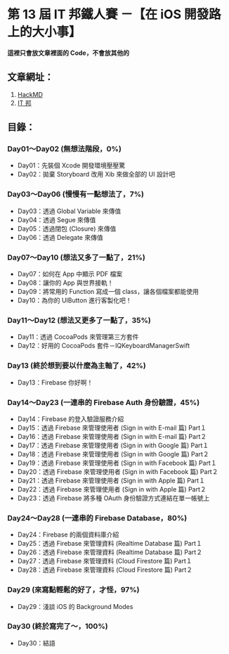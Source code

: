 # 第 13 屆 IT 邦鐵人賽 －【在 iOS 開發路上的大小事】
**這裡只會放文章裡面的 Code，不會放其他的**
## 文章網址：
1. [HackMD](https://hackmd.io/@leoho0722/r1ywFhE-F)
2. [IT 邦](https://ithelp.ithome.com.tw/users/20140363/ironman/4064)
## 目錄：
### Day01～Day02 (無想法階段，0%)
* Day01：先裝個 Xcode 開發環境壓壓驚
* Day02：拋棄 Storyboard 改用 Xib 來做全部的 UI 設計吧
### Day03～Day06 (慢慢有一點想法了，7%)
* Day03：透過 Global Variable 來傳值
* Day04：透過 Segue 來傳值
* Day05：透過閉包 (Closure) 來傳值
* Day06：透過 Delegate 來傳值
### Day07～Day10 (想法又多了一點了，21%)
* Day07：如何在 App 中顯示 PDF 檔案
* Day08：讓你的 App 與世界接軌！
* Day09：將常用的 Function 寫成一個 class，讓各個檔案都能使用
* Day10：為你的 UIButton 進行客製化吧！
### Day11～Day12 (想法又更多了一點了，35%)
* Day11：透過 CocoaPods 來管理第三方套件
* Day12：好用的 CocoaPods 套件－IQKeyboardManagerSwift
### Day13 (終於想到要以什麼為主軸了，42%)
* Day13：Firebase 你好啊！
### Day14～Day23 (一連串的 Firebase Auth 身份驗證，45%)
* Day14：Firebase 的登入驗證服務介紹
* Day15：透過 Firebase 來管理使用者 (Sign in with E-mail 篇) Part１
* Day16：透過 Firebase 來管理使用者 (Sign in with E-mail 篇) Part２
* Day17：透過 Firebase 來管理使用者 (Sign in with Google 篇) Part１
* Day18：透過 Firebase 來管理使用者 (Sign in with Google 篇) Part２
* Day19：透過 Firebase 來管理使用者 (Sign in with Facebook 篇) Part１
* Day20：透過 Firebase 來管理使用者 (Sign in with Facebook 篇) Part２
* Day21：透過 Firebase 來管理使用者 (Sign in with Apple 篇) Part１
* Day22：透過 Firebase 來管理使用者 (Sign in with Apple 篇) Part２
* Day23：透過 Firebase 將多種 OAuth 身份驗證方式連結在單一帳號上
### Day24～Day28 (一連串的 Firebase Database，80%)
* Day24：Firebase 的兩個資料庫介紹
* Day25：透過 Firebase 來管理資料 (Realtime Database 篇) Part１
* Day26：透過 Firebase 來管理資料 (Realtime Database 篇) Part２
* Day27：透過 Firebase 來管理資料 (Cloud Firestore 篇) Part１
* Day28：透過 Firebase 來管理資料 (Cloud Firestore 篇) Part２
### Day29 (來寫點輕鬆的好了，才怪，97%)
* Day29：淺談 iOS 的 Background Modes
### Day30 (終於寫完了～，100%)
* Day30：結語
